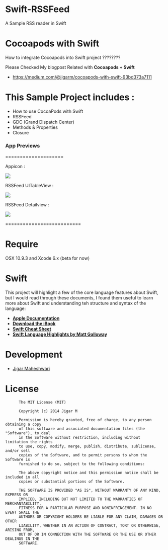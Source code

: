Swift-RSSFeed
=============

A Sample RSS reader in Swift


Cocoapods with Swift
=======================
How to integrate Cocoapods into Swift project ????????

Please Checked My blogpost Related with **Cocoapods + Swift**
+ https://medium.com/@jigarm/cocoapods-with-swift-93bd373a7111

This Sample Project includes : 
==================================================

+ How to use CocoaPods with Swift
+ RSSFeed
+ GDC (Grand Dispatch Center)
+ Methods & Properties
+ Closure

### App Previews
====================

Appicon :

![](http://i1282.photobucket.com/albums/a534/jigarm_0809/iOSSimulatorScreenShot06-Aug-201493049pm_zpsdce73bf0.png)

RSSFeed UITableView :

![](http://i1282.photobucket.com/albums/a534/jigarm_0809/iOSSimulatorScreenShot06-Aug-201493043pm_zpsdfe6345b.png)

RSSFeed Detailview : 

![](http://i1282.photobucket.com/albums/a534/jigarm_0809/iOSSimulatorScreenShot06-Aug-201494224pm_zps81ba982d.png)



==========================

# Require
OSX 10.9.3 and Xcode 6.x (beta for now)

# Swift
This project will highlight a few of the core language features about Swift, but I would read through these documents, I found them useful to learn more about Swift and understanding teh structure and syntax of the language:

* [__Apple Documentation__](https://developer.apple.com/library/prerelease/ios/documentation/swift/conceptual/swift_programming_language/index.html)
* [__Download the iBook__](https://itunes.apple.com/us/book/the-swift-programming-language/id881256329?mt=11)
* [__Swift Cheat Sheet__](https://github.com/grant/swift-cheat-sheet)
* [__Swift Language Highlights by Matt Galloway__](http://www.raywenderlich.com/73997/swift-language-highlights)


# Development
* [Jigar Maheshwari](http://twitter.com/jigar0809)


# License

          The MIT License (MIT)
        
          Copyright (c) 2014 Jigar M
        
          Permission is hereby granted, free of charge, to any person obtaining a copy
          of this software and associated documentation files (the "Software"), to deal
          in the Software without restriction, including without limitation the rights
          to use, copy, modify, merge, publish, distribute, sublicense, and/or sell
          copies of the Software, and to permit persons to whom the Software is
          furnished to do so, subject to the following conditions:
          
          The above copyright notice and this permission notice shall be included in all
          copies or substantial portions of the Software.
          
          THE SOFTWARE IS PROVIDED "AS IS", WITHOUT WARRANTY OF ANY KIND, EXPRESS OR
          IMPLIED, INCLUDING BUT NOT LIMITED TO THE WARRANTIES OF MERCHANTABILITY,
          FITNESS FOR A PARTICULAR PURPOSE AND NONINFRINGEMENT. IN NO EVENT SHALL THE
          AUTHORS OR COPYRIGHT HOLDERS BE LIABLE FOR ANY CLAIM, DAMAGES OR OTHER
          LIABILITY, WHETHER IN AN ACTION OF CONTRACT, TORT OR OTHERWISE, ARISING FROM,
          OUT OF OR IN CONNECTION WITH THE SOFTWARE OR THE USE OR OTHER DEALINGS IN THE
          SOFTWARE.
